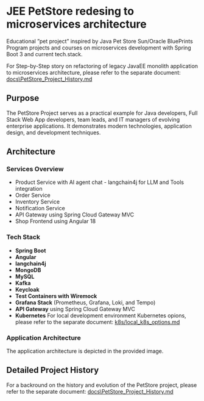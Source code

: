 # JEE PetStore redesing to microservices architecture

Educational ”pet project” inspired by Java Pet Store Sun/Oracle BluePrints Program projects and courses on microservices development with Spring Boot 3 and current tech.stack.

For Step-by-Step story on refactoring of legacy JavaEE monolith application to microservices architecture, please refer to the separate document: [docs\PetStore_Project_History.md](docs/PetStore_Project_History.md)  


## Purpose
The PetStore Project serves as a practical example for Java developers, Full Stack Web App developers, team leads, and IT managers of evolving enterprise applications. It demonstrates modern technologies, application design, and development techniques.

## Architecture
### Services Overview
- Product Service with AI agent chat - langchain4j for LLM and Tools integration
- Order Service
- Inventory Service
- Notification Service
- API Gateway using Spring Cloud Gateway MVC
- Shop Frontend using Angular 18

### Tech Stack
- **Spring Boot**
- **Angular**
- **langchain4j**
- **MongoDB**
- **MySQL**
- **Kafka**
- **Keycloak**
- **Test Containers with Wiremock**
- **Grafana Stack** (Prometheus, Grafana, Loki, and Tempo)
- **API Gateway** using Spring Cloud Gateway MVC
- **Kubernetes**
For local development environment Kubernetes opions, please refer to the separate document: [k8s/local_k8s_options.md](k8s/local_k8s_options.md)  

### Application Architecture
The application architecture is depicted in the provided image.

## Detailed Project History
For a backround on the history and evolution of the PetStore project, please refer to the separate document: [docs\PetStore_Project_History.md](docs/PetStore_Project_History.md)

